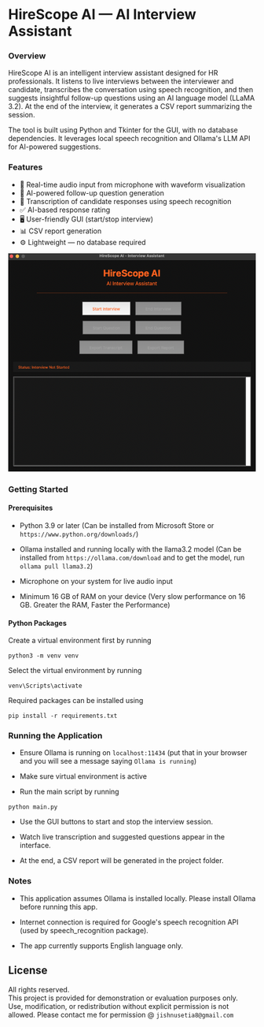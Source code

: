 
# HireScope AI — AI Interview Assistant

### Overview
HireScope AI is an intelligent interview assistant designed for HR professionals. It listens to live interviews between the interviewer and candidate, transcribes the conversation using speech recognition, and then suggests insightful follow-up questions using an AI language model (LLaMA 3.2). At the end of the interview, it generates a CSV report summarizing the session.

The tool is built using Python and Tkinter for the GUI, with no database dependencies. It leverages local speech recognition and Ollama's LLM API for AI-powered suggestions.

### Features
- 🎤 Real-time audio input from microphone with waveform visualization  
- 🧠 AI-powered follow-up question generation  
- 📄 Transcription of candidate responses using speech recognition  
- ✅ AI-based response rating  
- 🖥️ User-friendly GUI (start/stop interview)  
- 📊 CSV report generation  
- ⚙️ Lightweight — no database required

![alt text][imagePrev]

[imagePrev]: https://github.com/JishnuSetia/HireScopeAI/blob/main/IMAGE-HIRESCOPE.png?raw=true "PREVIEW"

### Getting Started
#### Prerequisites
- Python 3.9 or later (Can be installed from Microsoft Store or ```https://www.python.org/downloads/```)

- Ollama installed and running locally with the llama3.2 model (Can be installed from ```https://ollama.com/download``` and to get the model, run ```ollama pull llama3.2```)

- Microphone on your system for live audio input

- Minimum 16 GB of RAM on your device (Very slow performance on 16 GB. Greater the RAM, Faster the Performance)

#### Python Packages
Create a virtual environment first by running

```
python3 -m venv venv
```

Select the virtual environment by running

```
venv\Scripts\activate
```

Required packages can be installed using 

```
pip install -r requirements.txt
```
### Running the Application
- Ensure Ollama is running on ```localhost:11434``` (put that in your browser and you will see a message saying ```Ollama is running```)

- Make sure virtual environment is active

- Run the main script by running
```
python main.py
```
- Use the GUI buttons to start and stop the interview session.

- Watch live transcription and suggested questions appear in the interface.

- At the end, a CSV report will be generated in the project folder.

### Notes
- This application assumes Ollama is installed locally. Please install Ollama before running this app.

- Internet connection is required for Google's speech recognition API (used by speech_recognition package).

- The app currently supports English language only.

## License

All rights reserved.  
This project is provided for demonstration or evaluation purposes only.  
Use, modification, or redistribution without explicit permission is not allowed.
Please contact me for permission @ ```jishnusetia8@gmail.com```
